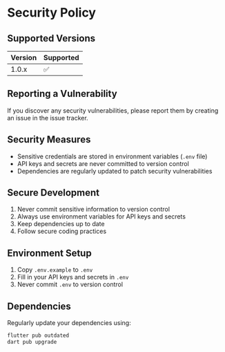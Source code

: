 # Security Policy

## Supported Versions

| Version | Supported          |
| ------- | ------------------ |
| 1.0.x   | :white_check_mark: |


## Reporting a Vulnerability

If you discover any security vulnerabilities, please report them by creating an issue in the issue tracker.

## Security Measures

- Sensitive credentials are stored in environment variables (`.env` file)
- API keys and secrets are never committed to version control
- Dependencies are regularly updated to patch security vulnerabilities

## Secure Development

1. Never commit sensitive information to version control
2. Always use environment variables for API keys and secrets
3. Keep dependencies up to date
4. Follow secure coding practices

## Environment Setup

1. Copy `.env.example` to `.env`
2. Fill in your API keys and secrets in `.env`
3. Never commit `.env` to version control

## Dependencies

Regularly update your dependencies using:
```bash
flutter pub outdated
dart pub upgrade
```
